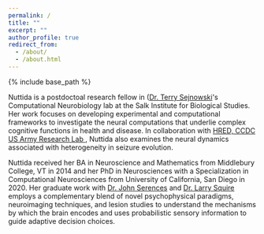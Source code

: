 ```yaml
---
permalink: /
title: ""
excerpt: ""
author_profile: true
redirect_from: 
  - /about/
  - /about.html
---
```


{% include base_path %}

Nuttida is a postdoctoal research fellow in (<a href="https://cnl.salk.edu/" target="_blank">Dr. Terry Sejnowski</a>'s Computational Neurobiology lab at the Salk Institute for Biological Studies. Her work focuses on developing experimental and computational frameworks to investigate the neural computations that underlie complex cognitive functions in health and disease. In collaboration with <a href="https://www.arl.army.mil/who-we-are/directorates/hred/" target="_blank">HRED, CCDC US Army Research Lab </a>, Nuttida also examines the neural dynamics associated with heterogeneity in seizure evolution.  

Nuttida received her BA in Neuroscience and Mathematics from Middlebury College, VT in 2014 and her PhD in Neurosciences with a Specialization in Computational Neurosciences from University of California, San Diego in 2020. Her graduate work with <a href="https://serenceslab.ucsd.edu/" target="_blank">Dr. John Serences</a> and <a href="http://whoville.ucsd.edu/" target="_blank">Dr. Larry Squire</a> employs a complementary blend of novel psychophysical paradigms, neuroimaging techniques, and lesion studies to understand the mechanisms by which the brain encodes and uses probabilistic sensory information to guide adaptive decision choices.

<hallo hallo>
